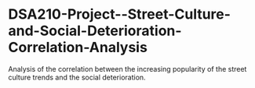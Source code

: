 # DSA210-Project--Street-Culture-and-Social-Deterioration-Correlation-Analysis
Analysis of the correlation between the increasing popularity of the street culture trends and the social deterioration.
